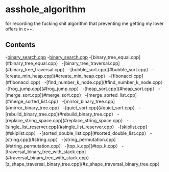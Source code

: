 # asshole_algorithm
for recording the fucking shit algorithm that preventing me getting my lover offers in c++.

## Contents
-[binary_search.cpp](#binary_search.cpp)
-[binary_search.cpp](#binary_search.cpp)
-[binary_tree_equal.cpp](#binary_tree_equal.cpp）
-[binary_tree_traversal.cpp](#binary_tree_traversal.cpp）
-[bubble_sort.cpp](#bubble_sort.cpp）
-[create_min_heap.cpp](#create_min_heap.cpp）
-[fibonacci.cpp](#fibonacci.cpp）
-[find_number_k_node.cpp](#find_number_k_node.cpp）
-[frog_jump.cpp](#frog_jump.cpp）
-[heap_sort.cpp](#heap_sort.cpp）
-[merge_sort.cpp](#merge_sort.cpp）
-[merge_sorted_list.cpp](#merge_sorted_list.cpp）
-[mirror_binary_tree.cpp](#mirror_binary_tree.cpp）
-[quict_sort.cpp](#quict_sort.cpp）
-[rebuild_binary_tree.cpp](#rebuild_binary_tree.cpp）
-[replace_string_space.cpp](#replace_string_space.cpp）
-[single_list_reserver.cpp](#single_list_reserver.cpp）
-[skiplist.cpp](#skiplist.cpp）
-[sorted_double_list.cpp](#sorted_double_list.cpp）
-[string.cpp](#string.cpp）
-[string_permutation.cpp](#string_permutation.cpp）
-[top_k.cpp](#top_k.cpp）
-[traversal_binary_tree_with_stack.cpp](#traversal_binary_tree_with_stack.cpp）
-[z_shape_traversal_binary_tree.cpp](#z_shape_traversal_binary_tree.cpp）

